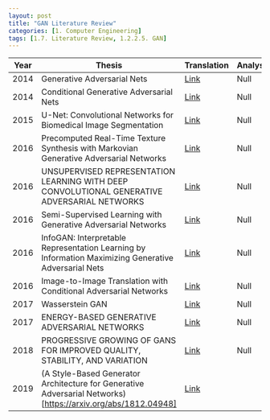 ```yaml
---
layout: post 
title: "GAN Literature Review"
categories: [1. Computer Engineering]
tags: [1.7. Literature Review, 1.2.2.5. GAN]
---
```



|Year|Thesis|Translation|Analysis|
|----|------|-----------|--------|
|2014|Generative Adversarial Nets|[Link](https://maizer2.github.io/1.%20computer%20engineering/2021/09/26/(GAN)Generative-Adversarial-Nets-translation.html)|Null|
|2014|Conditional Generative Adversarial Nets|[Link](http://maizer2.github.io/1.%20computer%20engineering/2022/06/07/(GAN)Conditional-translation.html)|Null|
|2015|U-Net: Convolutional Networks for Biomedical Image Segmentation|[Link](http://maizer2.github.io/1.%20computer%20engineering/2022/06/07/(GAN)U-Net.html)|Null|
|2016|Precomputed Real-Time Texture Synthesis with Markovian Generative Adversarial Networks|[Link](http://maizer2.github.io/1.%20computer%20engineering/2022/06/12/(GAN)MGAN.html)|Null|
|2016|UNSUPERVISED REPRESENTATION LEARNING WITH DEEP CONVOLUTIONAL GENERATIVE ADVERSARIAL NETWORKS|[Link](https://maizer2.github.io/1.%20computer%20engineering/2022/05/18/(GAN)DCGAN-translation.html)|Null|
|2016|Semi-Supervised Learning with Generative Adversarial Networks|[Link](https://maizer2.github.io/1.%20computer%20engineering/2022/06/10/(GAN)SGAN-translation.html)|Null|
|2016|InfoGAN: Interpretable Representation Learning by Information Maximizing Generative Adversarial Nets|[Link](https://maizer2.github.io/1.%20computer%20engineering/2022/05/26/(GAN)InfoGAN-translation.html)|Null|
|2016|Image-to-Image Translation with Conditional Adversarial Networks|[Link](http://maizer2.github.io/1.%20computer%20engineering/2022/06/07/(GAN)Image-to-Image-GAN.html)|Null|
|2017|Wasserstein GAN|[Link](https://maizer2.github.io/1.%20computer%20engineering/2022/05/26/(GAN)Wasserstein-GAN-translation.html)|Null|
|2017|ENERGY-BASED GENERATIVE ADVERSARIAL NETWORKS|[Link](http://maizer2.github.io/1.%20computer%20engineering/2022/06/08/(GAN)ENERGY-BASED-GAN.html)|Null|
|2018|PROGRESSIVE GROWING OF GANS FOR IMPROVED QUALITY, STABILITY, AND VARIATION|[Link](http://maizer2.github.io/1.%20computer%20engineering/2022/06/12/(GAN)ProGAN.html)|Null|
|2019|(A Style-Based Generator Architecture for Generative Adversarial Networks)[https://arxiv.org/abs/1812.04948]|[Link](http://maizer2.github.io/1.%20computer%20engineering/2022/06/23/(GAN)Style-GAN.html)|